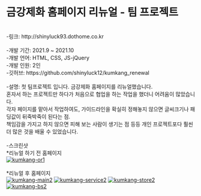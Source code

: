 # 금강제화 홈페이지 리뉴얼 - 팀 프로젝트
<br>
-링크: http://shinyluck93.dothome.co.kr
<br>
<br>
-개발 기간: 2021.9 ~ 2021.10
<br>
-개발 언어: HTML, CSS, JS-jQuery
<br>
-개발 인원: 2인
<br>
-깃허브: https://github.com/shinyluck12/kumkang_renewal
<br>
<br>
-설명: 첫 팀프로젝트 입니다. 금강제화 홈페이지를 리뉴얼했습니다.
<br>
혼자서 하는 프로젝트만 하다가 처음으로 협업을 하는 작업을 했더니 어려움이 많았습니다.
<br>
각자 페이지를 맡아서 작업하여도, 가이드라인을 확실히 정해놓지 않으면 글씨크기나 패딩값이 뒤죽박죽이 된다는 점.
<br>
책임감을 가지고 하지 않으면 피해 보는 사람이 생기는 점 등등 개인 프로젝트포다 훨씬 더 많은 것을 배울 수 있었습니다.
<br>
<br>
-스크린샷
<br>
*리뉴얼 하기 전 홈페이지
<br>
<a href="https://ibb.co/z6Z2PMw"><img src="https://i.ibb.co/phdK47p/kumkang-or1.png" alt="kumkang-or1" border="0"></a>
<br>
<br>
*리뉴얼 후 홈페이지
<br>
<a href="https://ibb.co/XpvvJDL"><img src="https://i.ibb.co/3WLLhvd/kumkang-main2.png" alt="kumkang-main2" border="0"></a>
<a href="https://ibb.co/6PwvCSN"><img src="https://i.ibb.co/tsKZr63/kumkang-service2.png" alt="kumkang-service2" border="0"></a>
<a href="https://ibb.co/Gnjf7k5"><img src="https://i.ibb.co/MZLynpC/kumkang-store2.png" alt="kumkang-store2" border="0"></a>
<a href="https://ibb.co/HrWC6mL"><img src="https://i.ibb.co/Cnk6gxp/kumkang-bs2.png" alt="kumkang-bs2" border="0"></a>
